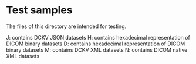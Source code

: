 #  Test samples

The files of this directory are intended for testing.

J: contains DCKV JSON datasets
H: contains hexadecimal representation of DICOM binary datasets
D: contains hexadecimal representation of DICOM binary datasets
M: contains DCKV XML datasets
N: contains DICOM native XML datasets
